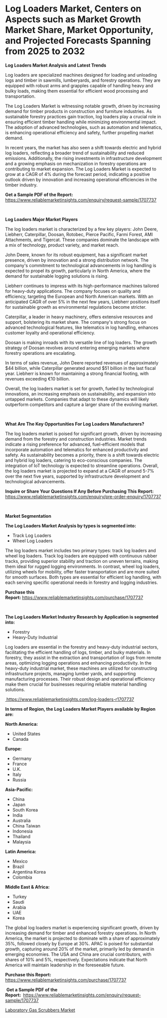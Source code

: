 <p><h1>Log Loaders Market, Centers on Aspects such as Market Growth Market Share, Market Opportunity, and Projected Forecasts Spanning from 2025 to 2032</h1></p><p><strong>Log Loaders Market Analysis and Latest Trends</strong></p>
<p><p>Log loaders are specialized machines designed for loading and unloading logs and timber in sawmills, lumberyards, and forestry operations. They are equipped with robust arms and grapples capable of handling heavy and bulky loads, making them essential for efficient wood processing and transportation.</p><p>The Log Loaders Market is witnessing notable growth, driven by increasing demand for timber products in construction and furniture industries. As sustainable forestry practices gain traction, log loaders play a crucial role in ensuring efficient timber handling while minimizing environmental impact. The adoption of advanced technologies, such as automation and telematics, is enhancing operational efficiency and safety, further propelling market demand.</p><p>In recent years, the market has also seen a shift towards electric and hybrid log loaders, reflecting a broader trend of sustainability and reduced emissions. Additionally, the rising investments in infrastructure development and a growing emphasis on mechanization in forestry operations are contributing to market expansion. The Log Loaders Market is expected to grow at a CAGR of 4% during the forecast period, indicating a positive outlook driven by innovation and increasing operational efficiencies in the timber industry.</p></p>
<p><strong>Get a Sample PDF of the Report:&nbsp;</strong> <a href="https://www.reliablemarketinsights.com/enquiry/request-sample/1707737?utm_campaign=3517&utm_medium=2&utm_source=Github&utm_content=ia&utm_term=08042025&utm_id=log-loaders">https://www.reliablemarketinsights.com/enquiry/request-sample/1707737</a></p>
<p>&nbsp;</p>
<p><strong>Log Loaders Major Market Players</strong></p>
<p><p>The log loaders market is characterized by a few key players: John Deere, Liebherr, Caterpillar, Doosan, Rotobec, Pierce Pacific, Farmi Forest, AMI Attachments, and Tigercat. These companies dominate the landscape with a mix of technology, product variety, and market reach.</p><p>John Deere, known for its robust equipment, has a significant market presence, driven by innovation and a strong distribution network. The company's commitment to technological advancements in log handling is expected to propel its growth, particularly in North America, where the demand for sustainable logging solutions is rising.</p><p>Liebherr continues to impress with its high-performance machines tailored for heavy-duty applications. The company focuses on quality and efficiency, targeting the European and North American markets. With an anticipated CAGR of over 5% in the next few years, Liebherr positions itself for sustainable growth as environmental regulations become stricter.</p><p>Caterpillar, a leader in heavy machinery, offers extensive resources and support, bolstering its market share. The company's strong focus on advanced technological features, like telematics in log handling, enhances customer loyalty and operational efficiency.</p><p>Doosan is making inroads with its versatile line of log loaders. The growth strategy of Doosan revolves around entering emerging markets where forestry operations are escalating.</p><p>In terms of sales revenue, John Deere reported revenues of approximately $44 billion, while Caterpillar generated around $51 billion in the last fiscal year. Liebherr is known for maintaining a strong financial footing, with revenues exceeding €10 billion.</p><p>Overall, the log loaders market is set for growth, fueled by technological innovations, an increasing emphasis on sustainability, and expansion into untapped markets. Companies that adapt to these dynamics will likely outperform competitors and capture a larger share of the evolving market.</p></p>
<p>&nbsp;</p>
<p><strong>What Are The Key Opportunities For Log Loaders Manufacturers?</strong></p>
<p><p>The log loaders market is poised for significant growth, driven by increasing demand from the forestry and construction industries. Market trends indicate a rising preference for advanced, fuel-efficient models that incorporate automation and telematics for enhanced productivity and safety. As sustainability becomes a priority, there is a shift towards electric and hybrid log loaders, catering to eco-conscious companies. The integration of IoT technology is expected to streamline operations. Overall, the log loaders market is projected to expand at a CAGR of around 5-7% over the next five years, supported by infrastructure development and technological advancements.</p></p>
<p><strong>Inquire or Share Your Questions If Any Before Purchasing This Report:</strong> <a href="https://www.reliablemarketinsights.com/enquiry/pre-order-enquiry/1707737?utm_campaign=3517&utm_medium=2&utm_source=Github&utm_content=ia&utm_term=08042025&utm_id=log-loaders">https://www.reliablemarketinsights.com/enquiry/pre-order-enquiry/1707737</a></p>
<p>&nbsp;</p>
<p><strong>Market Segmentation</strong></p>
<p><strong>The Log Loaders Market Analysis by types is segmented into:</strong></p>
<p><ul><li>Track Log Loaders</li><li>Wheel Log Loaders</li></ul></p>
<p><p>The log loaders market includes two primary types: track log loaders and wheel log loaders. Track log loaders are equipped with continuous rubber tracks, providing superior stability and traction on uneven terrains, making them ideal for rugged logging environments. In contrast, wheel log loaders, utilizing wheels for mobility, offer faster transportation and are more suited for smooth surfaces. Both types are essential for efficient log handling, with each serving specific operational needs in forestry and logging industries.</p></p>
<p><strong>Purchase this Report:&nbsp;</strong><a href="https://www.reliablemarketinsights.com/purchase/1707737?utm_campaign=3517&utm_medium=2&utm_source=Github&utm_content=ia&utm_term=08042025&utm_id=log-loaders">https://www.reliablemarketinsights.com/purchase/1707737</a></p>
<p>&nbsp;</p>
<p><strong>The Log Loaders Market Industry Research by Application is segmented into:</strong></p>
<p><ul><li>Forestry</li><li>Heavy-Duty Industrial</li></ul></p>
<p><p>Log loaders are essential in the forestry and heavy-duty industrial sectors, facilitating the efficient handling of logs, timber, and bulky materials. In forestry, they assist in the extraction and transportation of logs from remote areas, optimizing logging operations and enhancing productivity. In the heavy-duty industrial market, these machines are utilized for constructing infrastructure projects, managing lumber yards, and supporting manufacturing processes. Their robust design and operational efficiency make them crucial for businesses requiring reliable material handling solutions.</p></p>
<p><a href="https://www.reliablemarketinsights.com/log-loaders-r1707737?utm_campaign=3517&utm_medium=2&utm_source=Github&utm_content=ia&utm_term=08042025&utm_id=log-loaders">&nbsp;https://www.reliablemarketinsights.com/log-loaders-r1707737</a></p>
<p><strong>In terms of Region, the Log Loaders Market Players available by Region are:</strong></p>
<p>
    <p> <strong> North America: </strong>
        <ul>
            <li>United States</li>
            <li>Canada</li>
        </ul>
        </p> 
    <p> <strong> Europe: </strong>
        <ul>
            <li>Germany</li>
            <li>France</li>
            <li>U.K.</li>
            <li>Italy</li>
            <li>Russia</li>
        </ul>
        </p> 
    <p> <strong> Asia-Pacific: </strong>
        <ul>
            <li>China</li>
            <li>Japan</li>
            <li>South Korea</li>
            <li>India</li>
            <li>Australia</li>
            <li>China Taiwan</li>
            <li>Indonesia</li>
            <li>Thailand</li>
            <li>Malaysia</li>
        </ul>
        </p> 
    <p> <strong> Latin America: </strong>
        <ul>
            <li>Mexico</li>
            <li>Brazil</li>
            <li>Argentina Korea</li>
            <li>Colombia</li>
        </ul>
        </p> 
    <p> <strong> Middle East & Africa: </strong>
        <ul>
            <li>Turkey</li>
            <li>Saudi</li>
            <li>Arabia</li>
            <li>UAE</li>
            <li>Korea</li>
        </ul>
    </p>
    </p>
<p><p>The global log loaders market is experiencing significant growth, driven by increasing demand for timber and enhanced forestry operations. In North America, the market is projected to dominate with a share of approximately 35%, followed closely by Europe at 30%. APAC is poised for substantial growth, capturing around 20% of the market, primarily led by demand in emerging economies. The USA and China are crucial contributors, with shares of 10% and 5%, respectively. Expectations indicate that North America will maintain leadership in the foreseeable future.</p></p>
<p><strong>Purchase this Report: </strong><a href="https://www.reliablemarketinsights.com/purchase/1707737?utm_campaign=3517&utm_medium=2&utm_source=Github&utm_content=ia&utm_term=08042025&utm_id=log-loaders">https://www.reliablemarketinsights.com/purchase/1707737</a></p>
<p>&nbsp;<strong>Get a Sample PDF of the Report:&nbsp;&nbsp;</strong><a href="https://www.reliablemarketinsights.com/enquiry/request-sample/1707737?utm_campaign=3517&utm_medium=2&utm_source=Github&utm_content=ia&utm_term=08042025&utm_id=log-loaders">https://www.reliablemarketinsights.com/enquiry/request-sample/1707737</a></p>
<p><strong></strong></p>
<p><p><a href="https://github.com/pichuaadh0/Market-Research-Report-List-1/blob/main/laboratory-gas-scrubbers-market.md?utm_campaign=3517&utm_medium=2&utm_source=Github&utm_content=ia&utm_term=08042025&utm_id=log-loaders">Laboratory Gas Scrubbers Market</a></p></p>